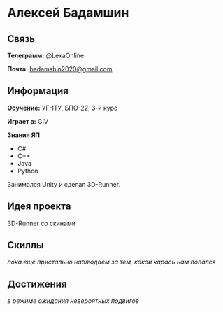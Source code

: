 # Алексей Бадамшин

## Связь

**Телеграмм:** @LexaOnline

**Почта:** badamshin2020@gmail.com

## Информация

**Обучение:** УГНТУ, БПО-22, 3-й курс

**Играет в:** CIV

**Знания ЯП:**

- C#
- C++
- Java
- Python

Занимался Unity и сделал 3D-Runner.

## Идея проекта

3D-Runner со скинами

## Скиллы

*пока еще пристально наблюдаем за тем, какой карась нам попался*

## Достижения

*в режиме ожидания невероятных подвигов*